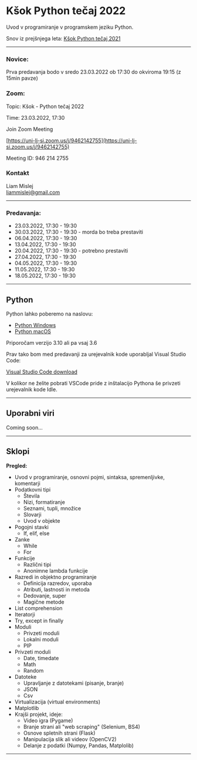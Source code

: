 # Kšok Python tečaj 2022
Uvod v programiranje v programskem jeziku Python. 

Snov iz prejšnjega leta:
[Kšok Python tečaj 2021](https://github.com/15minutOdmora/Ksok-Python-tecaj)

---

### Novice:

Prva predavanja bodo v sredo 23.03.2022 ob 17:30 do okviroma 19:15 (z 15min pavze)

### Zoom:

Topic: Kšok - Python tečaj 2022

Time: 23.03.2022, 17:30

Join Zoom Meeting

[https://uni-lj-si.zoom.us/j/9462142755](https://uni-lj-si.zoom.us/j/9462142755)

Meeting ID: 946 214 2755

### Kontakt

Liam Mislej  
liammislej@gmail.com  

---

### Predavanja:

- 23.03.2022, 17:30 - 19:30
- 30.03.2022, 17:30 - 19:30 - morda bo treba prestaviti
- 06.04.2022, 17:30 - 19:30
- 13.04.2022, 17:30 - 19:30
- 20.04.2022, 17:30 - 19:30 - potrebno prestaviti
- 27.04.2022, 17:30 - 19:30
- 04.05.2022, 17:30 - 19:30
- 11.05.2022, 17:30 - 19:30
- 18.05.2022, 17:30 - 19:30

---

## Python

Python lahko poberemo na naslovu:
- [Python Windows](https://www.python.org/downloads/windows/)
- [Python macOS](https://www.python.org/downloads/macos/)

Priporočam verzijo 3.10 ali pa vsaj 3.6

Prav tako bom med predavanji za urejevalnik kode uporabljal Visual Studio Code:

[Visual Studio Code download](https://code.visualstudio.com/)

V kolikor ne želite pobrati VSCode pride z inštalacijo Pythona še privzeti urejevalnik kode Idle.

---

## Uporabni viri

Coming soon...

---

## Sklopi 

**Pregled:**

- Uvod v programiranje, osnovni pojmi, sintaksa, spremenljivke, komentarji
- Podatkovni tipi
    - Števila
    - Nizi, formatiranje
    - Seznami, tupli, množice
    - Slovarji
    - Uvod v objekte
- Pogojni stavki
    - If, elif, else
- Zanke
    - While
    - For
- Funkcije
    - Različni tipi
    - Anonimne lambda funkcije
- Razredi in objektno programiranje
    - Definicija razredov, uporaba
    - Atributi, lastnosti in metoda
    - Dedovanje, super
    - Magične metode
- List comprehension
- Iteratorji
- Try, except in finally
- Moduli
    - Privzeti moduli
    - Lokalni moduli
    - PIP
- Privzeti moduli
    - Date, timedate
    - Math
    - Random
- Datoteke
    - Upravljanje z datotekami (pisanje, branje)
    - JSON
    - Csv
- Virtualizacija (virtual environments)
- Matplotlib
- Krajši projekt, ideje:
    - Video igra (Pygame)
    - Branje strani ali "web scraping" (Selenium, BS4)
    - Osnove spletnih strani (Flask)
    - Manipulacija slik ali videov (OpenCV2)
    - Delanje z podatki (Numpy, Pandas, Matplolib)

---
